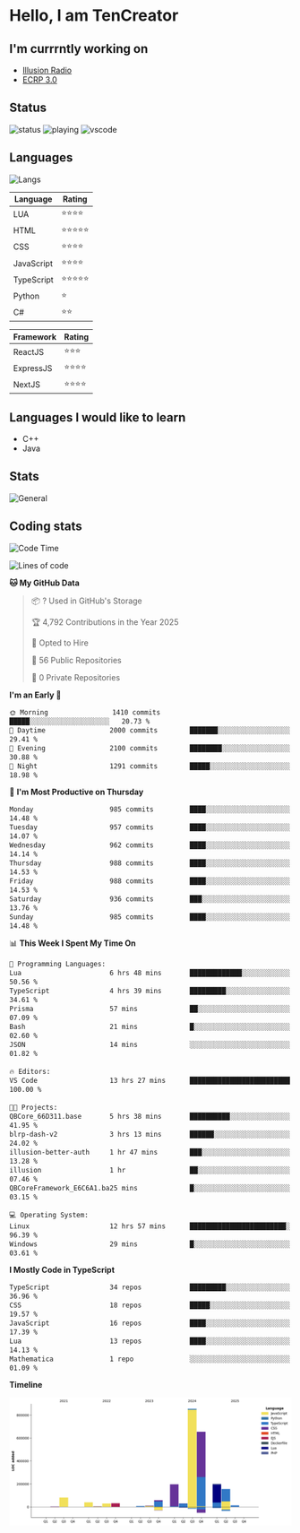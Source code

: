 # Hello, I am TenCreator

## I'm currrntly working on
- [Illusion Radio](https://illusionradio.co.uk/)
- [ECRP 3.0](http://github.com/Emerald-Coast-Roleplay/)

## Status
![status](https://api.statusbadges.me/badge/status/518334475038359555?simple=true&style=for-the-badge)
![playing](https://api.statusbadges.me/badge/playing/518334475038359555?style=for-the-badge)
![vscode](https://api.statusbadges.me/badge/vscode/518334475038359555?style=for-the-badge)

## Languages
![Langs](https://github-readme-stats.vercel.app/api/top-langs/?username=tencreator&layout=compact&theme=radical)


|Language|Rating|
|--------|------|
|LUA|⭐️⭐️⭐️⭐️|
|HTML|⭐️⭐️⭐️⭐️⭐️|
|CSS|⭐️⭐️⭐️⭐️|
|JavaScript|⭐️⭐️⭐️⭐️|
|TypeScript|⭐️⭐️⭐️⭐️⭐️|
|Python|⭐️|
|C#|⭐️⭐️ |

|Framework|Rating|
|--------|------|
|ReactJS|⭐️⭐️⭐|
|ExpressJS|⭐️⭐️⭐️⭐️|
|NextJS|⭐️⭐️⭐⭐️|

## Languages I would like to learn
- C++
- Java

## Stats
![General](https://github-readme-stats.vercel.app/api?username=tencreator&show_icons=true&theme=radical)

## Coding stats

<!--START_SECTION:waka-->
![Code Time](http://img.shields.io/badge/Code%20Time-658%20hrs%2026%20mins-blue)

![Lines of code](https://img.shields.io/badge/From%20Hello%20World%20I%27ve%20Written-2.4%20million%20lines%20of%20code-blue)

**🐱 My GitHub Data** 

> 📦 ? Used in GitHub's Storage 
 > 
> 🏆 4,792 Contributions in the Year 2025
 > 
> 💼 Opted to Hire
 > 
> 📜 56 Public Repositories 
 > 
> 🔑 0 Private Repositories 
 > 
**I'm an Early 🐤** 

```text
🌞 Morning                1410 commits        █████░░░░░░░░░░░░░░░░░░░░   20.73 % 
🌆 Daytime                2000 commits        ███████░░░░░░░░░░░░░░░░░░   29.41 % 
🌃 Evening                2100 commits        ████████░░░░░░░░░░░░░░░░░   30.88 % 
🌙 Night                  1291 commits        █████░░░░░░░░░░░░░░░░░░░░   18.98 % 
```
📅 **I'm Most Productive on Thursday** 

```text
Monday                   985 commits         ████░░░░░░░░░░░░░░░░░░░░░   14.48 % 
Tuesday                  957 commits         ████░░░░░░░░░░░░░░░░░░░░░   14.07 % 
Wednesday                962 commits         ████░░░░░░░░░░░░░░░░░░░░░   14.14 % 
Thursday                 988 commits         ████░░░░░░░░░░░░░░░░░░░░░   14.53 % 
Friday                   988 commits         ████░░░░░░░░░░░░░░░░░░░░░   14.53 % 
Saturday                 936 commits         ███░░░░░░░░░░░░░░░░░░░░░░   13.76 % 
Sunday                   985 commits         ████░░░░░░░░░░░░░░░░░░░░░   14.48 % 
```


📊 **This Week I Spent My Time On** 

```text
💬 Programming Languages: 
Lua                      6 hrs 48 mins       █████████████░░░░░░░░░░░░   50.56 % 
TypeScript               4 hrs 39 mins       █████████░░░░░░░░░░░░░░░░   34.61 % 
Prisma                   57 mins             ██░░░░░░░░░░░░░░░░░░░░░░░   07.09 % 
Bash                     21 mins             █░░░░░░░░░░░░░░░░░░░░░░░░   02.60 % 
JSON                     14 mins             ░░░░░░░░░░░░░░░░░░░░░░░░░   01.82 % 

🔥 Editors: 
VS Code                  13 hrs 27 mins      █████████████████████████   100.00 % 

🐱‍💻 Projects: 
QBCore_66D311.base       5 hrs 38 mins       ██████████░░░░░░░░░░░░░░░   41.95 % 
blrp-dash-v2             3 hrs 13 mins       ██████░░░░░░░░░░░░░░░░░░░   24.02 % 
illusion-better-auth     1 hr 47 mins        ███░░░░░░░░░░░░░░░░░░░░░░   13.28 % 
illusion                 1 hr                ██░░░░░░░░░░░░░░░░░░░░░░░   07.46 % 
QBCoreFramework_E6C6A1.ba25 mins             █░░░░░░░░░░░░░░░░░░░░░░░░   03.15 % 

💻 Operating System: 
Linux                    12 hrs 57 mins      ████████████████████████░   96.39 % 
Windows                  29 mins             █░░░░░░░░░░░░░░░░░░░░░░░░   03.61 % 
```

**I Mostly Code in TypeScript** 

```text
TypeScript               34 repos            █████████░░░░░░░░░░░░░░░░   36.96 % 
CSS                      18 repos            █████░░░░░░░░░░░░░░░░░░░░   19.57 % 
JavaScript               16 repos            ████░░░░░░░░░░░░░░░░░░░░░   17.39 % 
Lua                      13 repos            ████░░░░░░░░░░░░░░░░░░░░░   14.13 % 
Mathematica              1 repo              ░░░░░░░░░░░░░░░░░░░░░░░░░   01.09 % 
```



**Timeline**

![Lines of Code chart](https://raw.githubusercontent.com/tencreator/tencreator/main/assets/bar_graph.png)


<!--END_SECTION:waka-->
